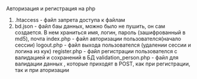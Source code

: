 
Авторизация и регистрация на php

1. .htaccess - файл запрета доступа к файлам
2. bd.json - файл баы данных, можно было не пушить, он сам создается. В нем храниться имя, логин, пароль (зашифрованный в md5), почта
index.php - файл авторизации пользователся(начало сессии)
logout.php -  файл выхода пользователся (удалении сессии и логина из кук)
register.php - файл регистрации пользователся с валидацией и сохранений в БД
validation_person.php - файл для валидации данных , которые приходят в POST, как при регистрации, так и при аторизации
